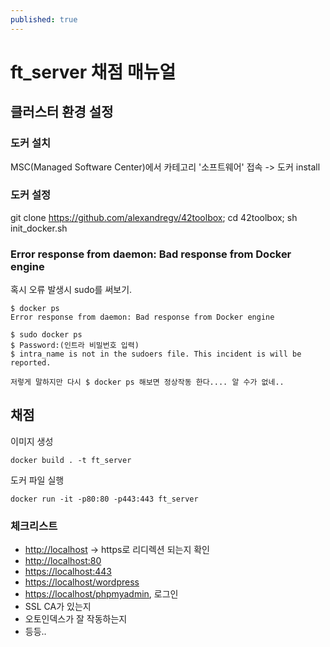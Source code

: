 ```yaml
---
published: true
---
```

# ft_server 채점 매뉴얼

## 클러스터 환경 설정
### 도커 설치
MSC(Managed Software Center)에서 카테고리 '소프트웨어' 접속 -> 도커 install

### 도커 설정
git clone https://github.com/alexandregv/42toolbox; cd 42toolbox; sh init_docker.sh

### Error response from daemon: Bad response from Docker engine
혹시 오류 발생시 sudo를 써보기.
~~~
$ docker ps
Error response from daemon: Bad response from Docker engine

$ sudo docker ps
$ Password:(인트라 비밀번호 입력)
$ intra_name is not in the sudoers file. This incident is will be reported.

저렇게 말하지만 다시 $ docker ps 해보면 정상작동 한다.... 알 수가 없네..
~~~

## 채점
이미지 생성
~~~
docker build . -t ft_server
~~~
도커 파일 실행
~~~
docker run -it -p80:80 -p443:443 ft_server
~~~

### 체크리스트
* [http://localhost](http://localhost) -> https로 리디렉션 되는지 확인
* [http://localhost:80](http://localhost:80)
* [https://localhost:443](https://localhost:443)
* [https://localhost/wordpress](https://localhost/wordpress)
* [https://localhost/phpmyadmin](https://localhost/phpmyadmin), 로그인
* SSL CA가 있는지
* 오토인덱스가 잘 작동하는지
* 등등..
